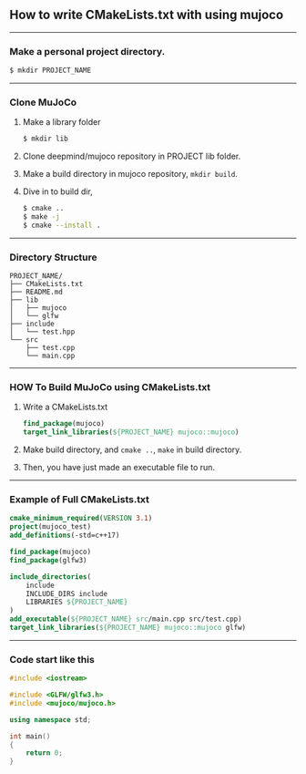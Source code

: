 <!-- ---
marp: true
backgroundColor: #fff
paginate: true
--- -->

## How to write CMakeLists.txt with using mujoco

---

### Make a personal project directory.
```bash
$ mkdir PROJECT_NAME
```

---
### Clone MuJoCo
1. Make a library folder

    ```bash
    $ mkdir lib
    ```
2. Clone deepmind/mujoco repository in PROJECT lib folder.
3. Make a build directory in mujoco repository, ```mkdir build```.
4. Dive in to build dir, 

    ```bash
    $ cmake ..
    $ make -j
    $ cmake --install .
    ```

---

### Directory Structure
```
PROJECT_NAME/
├── CMakeLists.txt
├── README.md
├── lib
│   ├── mujoco
│   └── glfw
├── include
│   └── test.hpp
└── src
    ├── test.cpp
    └── main.cpp    
```
---

### HOW To Build MuJoCo using CMakeLists.txt
1. Write a CMakeLists.txt
    ```CMake
    find_package(mujoco)
    target_link_libraries(${PROJECT_NAME} mujoco::mujoco)
    ```

2. Make build directory, and ```cmake ..```, ```make``` in build directory.
3. Then, you have just made an executable file to run.

---



### Example of Full CMakeLists.txt
```Cmake
cmake_minimum_required(VERSION 3.1)
project(mujoco_test)
add_definitions(-std=c++17)

find_package(mujoco)
find_package(glfw3)

include_directories(
    include
    INCLUDE_DIRS include
    LIBRARIES ${PROJECT_NAME}
)
add_executable(${PROJECT_NAME} src/main.cpp src/test.cpp)
target_link_libraries(${PROJECT_NAME} mujoco::mujoco glfw)
```

---
### Code start like this

```C++
#include <iostream>

#include <GLFW/glfw3.h>
#include <mujoco/mujoco.h>

using namespace std;

int main()
{
    return 0;
}
```

